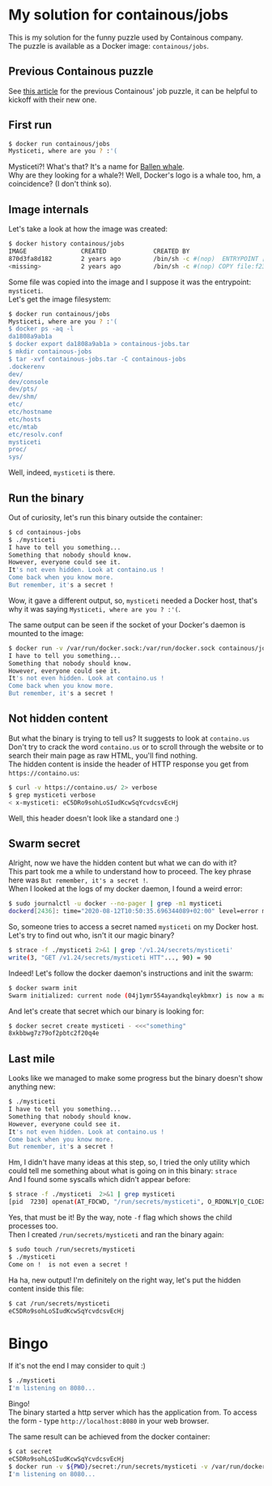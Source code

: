 # My solution for containous/jobs
This is my solution for the funny puzzle used by Containous company.  
The puzzle is available as a Docker image: `containous/jobs`.

## Previous Containous puzzle
See [this article](https://containo.us/blog/solving-containous-jobs-b4a5cae04f3/) for the previous Containous' job puzzle, it can be helpful to kickoff with their new one.

## First run
```bash
$ docker run containous/jobs
Mysticeti, where are you ? :'(
```
Mysticeti?! What's that? It's a name for [Ballen whale](https://en.wikipedia.org/wiki/Baleen_whale).      
Why are they looking for a whale?! Well, Docker's logo is a whale too, hm, a coincidence? (I don't think so).

## Image internals
Let's take a look at how the image was created:
```bash
$ docker history containous/jobs
IMAGE               CREATED             CREATED BY                                      SIZE                COMMENT
870d3fa8d182        2 years ago         /bin/sh -c #(nop)  ENTRYPOINT ["/mysticeti"]    0B                  
<missing>           2 years ago         /bin/sh -c #(nop) COPY file:f23f255c68e5e5ac…   4.67MB 
```
Some file was copied into the image and I suppose it was the entrypoint: `mysticeti`.   
Let's get the image filesystem:
```bash
$ docker run containous/jobs
Mysticeti, where are you ? :'(
$ docker ps -aq -l
da1808a9ab1a
$ docker export da1808a9ab1a > containous-jobs.tar
$ mkdir containous-jobs
$ tar -xvf containous-jobs.tar -C containous-jobs
.dockerenv
dev/
dev/console
dev/pts/
dev/shm/
etc/
etc/hostname
etc/hosts
etc/mtab
etc/resolv.conf
mysticeti
proc/
sys/
```
Well, indeed, `mysticeti` is there.

## Run the binary
Out of curiosity, let's run this binary outside the container:
```bash
$ cd containous-jobs
$ ./mysticeti
I have to tell you something...
Something that nobody should know.
However, everyone could see it.
It's not even hidden. Look at containo.us !
Come back when you know more.
But remember, it's a secret !
```
Wow, it gave a different output, so, `mysticeti` needed a Docker host, that's why it was saying `Mysticeti, where are you ? :'(`.

The same output can be seen if the socket of your Docker's daemon is mounted to the image:
```bash
$ docker run -v /var/run/docker.sock:/var/run/docker.sock containous/jobs
I have to tell you something...
Something that nobody should know.
However, everyone could see it.
It's not even hidden. Look at containo.us !
Come back when you know more.
But remember, it's a secret !
```

## Not hidden content
But what the binary is trying to tell us? It suggests to look at `containo.us`  
Don't try to crack the word `containo.us` or to scroll through the website or to search their main page as raw HTML, you'll find nothing.   
The hidden content is inside the header of HTTP response you get from `https://containo.us`:
```bash
$ curl -v https://containo.us/ 2> verbose
$ grep mysticeti verbose
< x-mysticeti: eC5DRo9sohLoSIudKcwSqYcvdcsvEcHj
```
Well, this header doesn't look like a standard one :)

## Swarm secret
Alright, now we have the hidden content but what we can do with it?    
This part took me a while to understand how to proceed. The key phrase here was `But remember, it's a secret !`.    
When I looked at the logs of my docker daemon, I found a weird error:
```bash
$ sudo journalctl -u docker --no-pager | grep -m1 mysticeti
dockerd[2436]: time="2020-08-12T10:50:35.696344089+02:00" level=error msg="Handler for GET /v1.24/secrets/mysticeti returned error: This node is not a swarm manager. Use \"docker swarm init\" or \"docker swarm join\" to connect this node to swarm and try again."
```

So, someone tries to access a secret named `mysticeti` on my Docker host.   
Let's try to find out who, isn't it our magic binary?
```bash
$ strace -f ./mysticeti 2>&1 | grep '/v1.24/secrets/mysticeti'
write(3, "GET /v1.24/secrets/mysticeti HTT"..., 90) = 90
```
Indeed! Let's follow the docker daemon's instructions and init the swarm:
```bash
$ docker swarm init
Swarm initialized: current node (04j1ymr554ayandkqleykbmxr) is now a manager.
```
And let's create that secret which our binary is looking for:
```bash
$ docker secret create mysticeti - <<<"something"
8xkbbwg7z79of2pbtc2f20q4e
```

## Last mile
Looks like we managed to make some progress but the binary doesn't show anything new:
```bash
$ ./mysticeti
I have to tell you something...
Something that nobody should know.
However, everyone could see it.
It's not even hidden. Look at containo.us !
Come back when you know more.
But remember, it's a secret !
```

Hm, I didn't have many ideas at this step, so, I tried the only utility which could tell me something about what is going on in this binary: `strace`   
And I found some syscalls which didn't appear before:
```bash
$ strace -f ./mysticeti  2>&1 | grep mysticeti
[pid  7230] openat(AT_FDCWD, "/run/secrets/mysticeti", O_RDONLY|O_CLOEXEC <unfinished ...>
```
Yes, that must be it! By the way, note `-f` flag which shows the child processes too.   
Then I created `/run/secrets/mysticeti` and ran the binary again:
```bash
$ sudo touch /run/secrets/mysticeti
$ ./mysticeti
Come on !  is not even a secret !
```
Ha ha, new output! I'm definitely on the right way, let's put the hidden content inside this file:
```bash
$ cat /run/secrets/mysticeti
eC5DRo9sohLoSIudKcwSqYcvdcsvEcHj
```

# Bingo
If it's not the end I may consider to quit :)
```bash
$ ./mysticeti
I'm listening on 8080...
```
Bingo!  
The binary started a http server which has the application from. To access the form - type `http://localhost:8080` in your web browser.    
    
The same result can be achieved from the docker container:
```bash
$ cat secret
eC5DRo9sohLoSIudKcwSqYcvdcsvEcHj
$ docker run -v ${PWD}/secret:/run/secrets/mysticeti -v /var/run/docker.sock:/var/run/docker.sock containous/jobs
I'm listening on 8080...
```
